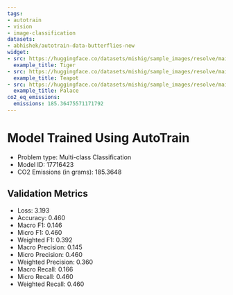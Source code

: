 ```yaml
---
tags:
- autotrain
- vision
- image-classification
datasets:
- abhishek/autotrain-data-butterflies-new
widget:
- src: https://huggingface.co/datasets/mishig/sample_images/resolve/main/tiger.jpg
  example_title: Tiger
- src: https://huggingface.co/datasets/mishig/sample_images/resolve/main/teapot.jpg
  example_title: Teapot
- src: https://huggingface.co/datasets/mishig/sample_images/resolve/main/palace.jpg
  example_title: Palace
co2_eq_emissions:
  emissions: 185.36475571171792
---
```


# Model Trained Using AutoTrain

- Problem type: Multi-class Classification
- Model ID: 17716423
- CO2 Emissions (in grams): 185.3648

## Validation Metrics

- Loss: 3.193
- Accuracy: 0.460
- Macro F1: 0.146
- Micro F1: 0.460
- Weighted F1: 0.392
- Macro Precision: 0.145
- Micro Precision: 0.460
- Weighted Precision: 0.360
- Macro Recall: 0.166
- Micro Recall: 0.460
- Weighted Recall: 0.460